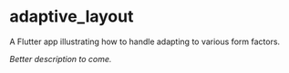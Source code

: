 # adaptive_layout

A Flutter app illustrating how to handle adapting to various form factors.

_Better description to come._ 
